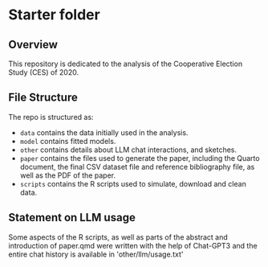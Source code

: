 # Starter folder

## Overview

This repository is dedicated to the analysis of the Cooperative Election Study (CES) of 2020.


## File Structure

The repo is structured as:

-   `data` contains the data initially used in the analysis.
-   `model` contains fitted models. 
-   `other` contains details about LLM chat interactions, and sketches.
-   `paper` contains the files used to generate the paper, including the Quarto document, the final CSV dataset file and reference bibliography file, as well as the PDF of the paper. 
-   `scripts` contains the R scripts used to simulate, download and clean data.


## Statement on LLM usage

Some aspects of the R scripts, as well as parts of the abstract and introduction of paper.qmd were written with the help of Chat-GPT3 and the entire chat history is available in 'other/llm/usage.txt'
